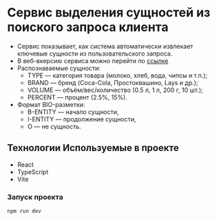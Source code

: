 # Сервис выделения сущностей из поиского запроса клиента
 - Сервис показывает, как система автоматически извлекает ключевые сущности из пользовательского запроса.
 - В веб-вкерсию сервиса можно перейти по [ссылке](http://51.250.37.74/)
 - Распознаваемые сущности:
    - TYPE — категория товара (молоко, хлеб, вода, чипсы и т.п.);
    - BRAND — бренд (Coca-Cola, Простоквашино, Lays и др.);
    - VOLUME — объём/вес/количество (0.5 л, 1 л, 200 г, 10 шт.);
    - PERCENT — процент (2.5%, 15%).
 - Формат BIO-разметки:
    - B-ENTITY — начало сущности,
    - I-ENTITY — продолжение сущности,
    - O — не сущность.
   
## Технологии Используемые в проекте
 - React 
 - TypeScript 
 - Vite

### Запуск проекта
```
npm run dev
```
